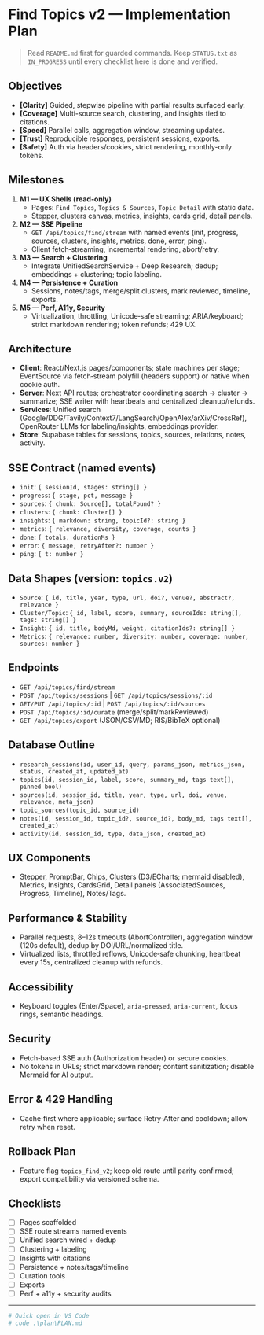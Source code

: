 # Find Topics v2 — Implementation Plan

> Read `README.md` first for guarded commands. Keep `STATUS.txt` as `IN_PROGRESS` until every checklist here is done and verified.

## Objectives
- **[Clarity]** Guided, stepwise pipeline with partial results surfaced early.
- **[Coverage]** Multi-source search, clustering, and insights tied to citations.
- **[Speed]** Parallel calls, aggregation window, streaming updates.
- **[Trust]** Reproducible responses, persistent sessions, exports.
- **[Safety]** Auth via headers/cookies, strict rendering, monthly-only tokens.

## Milestones
1. **M1 — UX Shells (read‑only)**
   - Pages: `Find Topics`, `Topics & Sources`, `Topic Detail` with static data.
   - Stepper, clusters canvas, metrics, insights, cards grid, detail panels.
2. **M2 — SSE Pipeline**
   - `GET /api/topics/find/stream` with named events (init, progress, sources, clusters, insights, metrics, done, error, ping).
   - Client fetch‑streaming, incremental rendering, abort/retry.
3. **M3 — Search + Clustering**
   - Integrate UnifiedSearchService + Deep Research; dedup; embeddings + clustering; topic labeling.
4. **M4 — Persistence + Curation**
   - Sessions, notes/tags, merge/split clusters, mark reviewed, timeline, exports.
5. **M5 — Perf, A11y, Security**
   - Virtualization, throttling, Unicode‑safe streaming; ARIA/keyboard; strict markdown rendering; token refunds; 429 UX.

## Architecture
- **Client**: React/Next.js pages/components; state machines per stage; EventSource via fetch‑stream polyfill (headers support) or native when cookie auth.
- **Server**: Next API routes; orchestrator coordinating search → cluster → summarize; SSE writer with heartbeats and centralized cleanup/refunds.
- **Services**: Unified search (Google/DDG/Tavily/Context7/LangSearch/OpenAlex/arXiv/CrossRef), OpenRouter LLMs for labeling/insights, embeddings provider.
- **Store**: Supabase tables for sessions, topics, sources, relations, notes, activity.

## SSE Contract (named events)
- `init`: `{ sessionId, stages: string[] }`
- `progress`: `{ stage, pct, message }`
- `sources`: `{ chunk: Source[], totalFound? }`
- `clusters`: `{ chunk: Cluster[] }`
- `insights`: `{ markdown: string, topicId?: string }`
- `metrics`: `{ relevance, diversity, coverage, counts }`
- `done`: `{ totals, durationMs }`
- `error`: `{ message, retryAfter?: number }`
- `ping`: `{ t: number }`

## Data Shapes (version: `topics.v2`)
- `Source`: `{ id, title, year, type, url, doi?, venue?, abstract?, relevance }`
- `Cluster/Topic`: `{ id, label, score, summary, sourceIds: string[], tags: string[] }`
- `Insight`: `{ id, title, bodyMd, weight, citationIds?: string[] }`
- `Metrics`: `{ relevance: number, diversity: number, coverage: number, sources: number }`

## Endpoints
- `GET /api/topics/find/stream`
- `POST /api/topics/sessions` | `GET /api/topics/sessions/:id`
- `GET/PUT /api/topics/:id` | `POST /api/topics/:id/sources`
- `POST /api/topics/:id/curate` (merge/split/markReviewed)
- `GET /api/topics/export` (JSON/CSV/MD; RIS/BibTeX optional)

## Database Outline
- `research_sessions(id, user_id, query, params_json, metrics_json, status, created_at, updated_at)`
- `topics(id, session_id, label, score, summary_md, tags text[], pinned bool)`
- `sources(id, session_id, title, year, type, url, doi, venue, relevance, meta_json)`
- `topic_sources(topic_id, source_id)`
- `notes(id, session_id, topic_id?, source_id?, body_md, tags text[], created_at)`
- `activity(id, session_id, type, data_json, created_at)`

## UX Components
- Stepper, PromptBar, Chips, Clusters (D3/ECharts; mermaid disabled), Metrics, Insights, CardsGrid, Detail panels (AssociatedSources, Progress, Timeline), Notes/Tags.

## Performance & Stability
- Parallel requests, 8–12s timeouts (AbortController), aggregation window (120s default), dedup by DOI/URL/normalized title.
- Virtualized lists, throttled reflows, Unicode‑safe chunking, heartbeat every 15s, centralized cleanup with refunds.

## Accessibility
- Keyboard toggles (Enter/Space), `aria-pressed`, `aria-current`, focus rings, semantic headings.

## Security
- Fetch‑based SSE auth (Authorization header) or secure cookies.
- No tokens in URLs; strict markdown render; content sanitization; disable Mermaid for AI output.

## Error & 429 Handling
- Cache‑first where applicable; surface Retry‑After and cooldown; allow retry when reset.

## Rollback Plan
- Feature flag `topics_find_v2`; keep old route until parity confirmed; export compatibility via versioned schema.

## Checklists
- [ ] Pages scaffolded
- [ ] SSE route streams named events
- [ ] Unified search wired + dedup
- [ ] Clustering + labeling
- [ ] Insights with citations
- [ ] Persistence + notes/tags/timeline
- [ ] Curation tools
- [ ] Exports
- [ ] Perf + a11y + security audits

---

```powershell
# Quick open in VS Code
# code .\plan\PLAN.md
```
